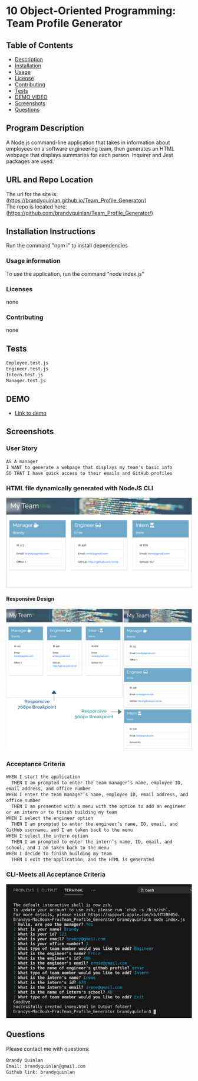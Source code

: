 # 10 Object-Oriented Programming: Team Profile Generator

## Table of Contents

- [Description](#program-description)
- [Installation](#installation-instructions)
- [Usage](#usage-information) 
- [License](#licenses) 
- [Contributing](#contributing)
- [Tests](#tests)
- [DEMO VIDEO](#DEMO-click-link-to-view)
- [Screenshots](#screenshots)
- [Questions](#questions)

## Program Description
A Node.js command-line application that takes in information about employees on a software engineering team, then generates an HTML webpage that displays summaries for each person. Inquirer and Jest packages are used.

## URL and Repo Location
The url for the site is: (https://brandyquinlan.github.io/Team_Profile_Generator/)<br>
The repo is located here: (https://github.com/brandyquinlan/Team_Profile_Generator/)

## Installation Instructions
  Run the command "npm i" to install dependencies

### Usage information
  To use the application, run the command "node index.js"

### Licenses
  none

### Contributing
  none

## Tests
```
Employee.test.js
Engineer.test.js
Intern.test.js
Manager.test.js
```
 
## DEMO
* [Link to demo](https://drive.google.com/file/d/1gAw_Z9mYlSkxO-PZpA-X3sgWMqO1pMaK/view?usp=sharing)

## Screenshots

### User Story
```
AS A manager
I WANT to generate a webpage that displays my team's basic info
SO THAT I have quick access to their emails and GitHub profiles
```
### HTML file dynamically generated with NodeJS CLI
![output HTML](src/Team_Profile_HTML_Output.png)
#### Responsive Design
![output HTML responsive](src/Team_Profile_HTML_Output_res.png)

### Acceptance Criteria
```
WHEN I start the application
  THEN I am prompted to enter the team manager’s name, employee ID, email address, and office number
WHEN I enter the team manager’s name, employee ID, email address, and office number
  THEN I am presented with a menu with the option to add an engineer or an intern or to finish building my team
WHEN I select the engineer option
  THEN I am prompted to enter the engineer’s name, ID, email, and GitHub username, and I am taken back to the menu
WHEN I select the intern option
  THEN I am prompted to enter the intern’s name, ID, email, and school, and I am taken back to the menu
WHEN I decide to finish building my team
  THEN I exit the application, and the HTML is generated
```
### CLI-Meets all Acceptance Criteria
![cli](src/cli.png)

## Questions
Please contact me with questions:
```
Brandy Quinlan
Email: brandyquinlan@gmail.com
Github link: brandyquinlan
```
